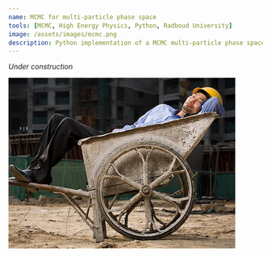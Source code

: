 ```yaml
---
name: MCMC for multi-particle phase space 
tools: [MCMC, High Energy Physics, Python, Radboud University]
image: /assets/images/mcmc.png
description: Python implementation of a MCMC multi-particle phase space sampler for massless particles.
---
```

*Under construction*

<img style="float: left;" src="/assets/images/wip.jpg">  

